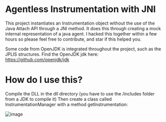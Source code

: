 # Agentless Instrumentation with JNI
This project instantiates an Instrumentation object without the use of the Java Attach API through a JNI method.
It does this through creating a mock internal representation of a java agent.
I hacked this together within a few hours so please feel free to contribute, and star if this helped you.

Some code from OpenJDK is integrated throughout the project, such as the JPLIS structures.
Find the OpenJDK jdk here: https://github.com/openjdk/jdk

# How do I use this?

Compile the DLL in the dll directory (you have to use the /includes folder from a JDK to compile it)
Then create a class called InstrumentationManager with a method getInstrumentation:

![image](https://github.com/roger1337/Agentless-Instrumentation-with-JNI/assets/85001442/e3c138cd-e40c-4c89-9266-9bda18ddb053)


